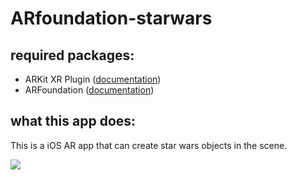 # ARfoundation-starwars
## required packages:
* ARKit XR Plugin ([documentation](https://docs.unity3d.com/Packages/com.unity.xr.arkit@3.0/manual/index.html))
* ARFoundation ([documentation](https://docs.unity3d.com/Packages/com.unity.xr.arfoundation@3.0/manual/index.html))

## what this app does:
This is a iOS AR app that can create star wars objects in the scene. 

![](intro.gif)